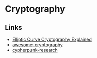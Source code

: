 # Cryptography

## Links
* [Elliptic Curve Cryptography Explained](https://fangpenlin.com/posts/2019/10/07/elliptic-curve-cryptography-explained/)
* [awesome-cryptography](https://github.com/sobolevn/awesome-cryptography)
* [cypherpunk-research](https://github.com/tombusby/cypherpunk-research/tree/be387755363b0d8c5bd38aabec8385f449a262ef)
